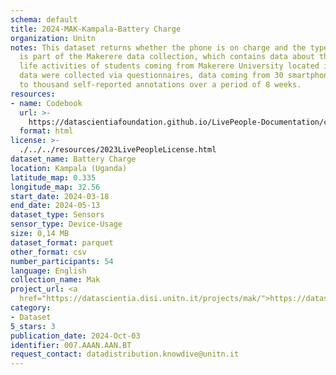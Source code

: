 ```yaml
---
schema: default
title: 2024-MAK-Kampala-Battery Charge
organization: Unitn
notes: This dataset returns whether the phone is on charge and the type of charger.  It
  is part of the Makerere data collection, which contains data about the everyday
  life activities of students coming from Makerere University located in Uganda. The
  data were collected via questionnaires, data coming from 30 smartphone sensors associated
  to thousand self-reported annotations over a period of 8 weeks.
resources:
- name: Codebook
  url: >-
    https://datascientiafoundation.github.io/LivePeople-Documentation/codebooks/2024-MAK-Kampala-batterycharge.html
  format: html
license: >-
  ./../../resources/2023LivePeopleLicense.html
dataset_name: Battery Charge
location: Kampala (Uganda)
latitude_map: 0.335
longitude_map: 32.56
start_date: 2024-03-18
end_date: 2024-05-13
dataset_type: Sensors
sensor_type: Device-Usage
size: 0,14 MB
dataset_format: parquet
other_format: csv
number_participants: 54
language: English
collection_name: Mak
project_url: <a 
  href="https://datascientia.disi.unitn.it/projects/mak/">https://datascientia.disi.unitn.it/projects/mak/</a>
category:
- Dataset
5_stars: 3
publication_date: 2024-Oct-03
identifier: 007.AAAN.AAN.BT
request_contact: datadistribution.knowdive@unitn.it
---
```


